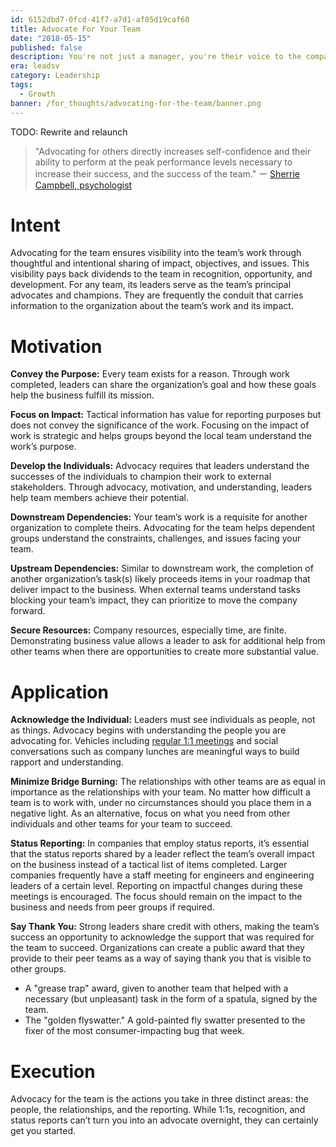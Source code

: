 ```yaml
---
id: 6152dbd7-0fcd-41f7-a7d1-af05d19caf60
title: Advocate For Your Team
date: "2018-05-15"
published: false
description: You're not just a manager, you're their voice to the company
era: leadsv
category: Leadership
tags:
  - Growth
banner: /for_thoughts/advocating-for-the-team/banner.png
---
```


TODO: Rewrite and relaunch

> "Advocating for others directly increases self-confidence and their ability to perform at the peak performance levels necessary to increase their success, and the success of the team." ー [Sherrie Campbell, psychologist](https://bookstore.entrepreneur.com/product/entrepreneur-voices-effective-leadership/)

# Intent

Advocating for the team ensures visibility into the team’s work through thoughtful and intentional sharing of impact, objectives, and issues. This visibility pays back dividends to the team in recognition, opportunity, and development. For any team, its leaders serve as the team’s principal advocates and champions. They are frequently the conduit that carries information to the organization about the team’s work and its impact.

# Motivation

**Convey the Purpose:** Every team exists for a reason. Through work completed, leaders can share the organization’s goal and how these goals help the business fulfill its mission.

**Focus on Impact:** Tactical information has value for reporting purposes but does not convey the significance of the work. Focusing on the impact of work is strategic and helps groups beyond the local team understand the work’s purpose.

**Develop the Individuals:** Advocacy requires that leaders understand the successes of the individuals to champion their work to external stakeholders. Through advocacy, motivation, and understanding, leaders help team members achieve their potential.

**Downstream Dependencies:** Your team’s work is a requisite for another organization to complete theirs. Advocating for the team helps dependent groups understand the constraints, challenges, and issues facing your team.

**Upstream Dependencies:** Similar to downstream work, the completion of another organization’s task(s) likely proceeds items in your roadmap that deliver impact to the business. When external teams understand tasks blocking your team’s impact, they can prioritize to move the company forward.

**Secure Resources:** Company resources, especially time, are finite. Demonstrating business value allows a leader to ask for additional help from other teams when there are opportunities to create more substantial value.

# Application

**Acknowledge the Individual:** Leaders must see individuals as people, not as things. Advocacy begins with understanding the people you are advocating for. Vehicles including [regular 1:1 meetings](/for_thoughts/effective-1-on-1s) and social conversations such as company lunches are meaningful ways to build rapport and understanding.

**Minimize Bridge Burning:** The relationships with other teams are as equal in importance as the relationships with your team. No matter how difficult a team is to work with, under no circumstances should you place them in a negative light. As an alternative, focus on what you need from other individuals and other teams for your team to succeed.

**Status Reporting:** In companies that employ status reports, it’s essential that the status reports shared by a leader reflect the team’s overall impact on the business instead of a tactical list of items completed. Larger companies frequently have a staff meeting for engineers and engineering leaders of a certain level. Reporting on impactful changes during these meetings is encouraged. The focus should remain on the impact to the business and needs from peer groups if required.

**Say Thank You:** Strong leaders share credit with others, making the team’s success an opportunity to acknowledge the support that was required for the team to succeed. Organizations can create a public award that they provide to their peer teams as a way of saying thank you that is visible to other groups.

- A "grease trap" award, given to another team that helped with a necessary (but unpleasant) task in the form of a spatula, signed by the team.
- The "golden flyswatter." A gold-painted fly swatter presented to the fixer of the most consumer-impacting bug that week.

# Execution

Advocacy for the team is the actions you take in three distinct areas: the people, the relationships, and the reporting. While 1:1s, recognition, and status reports can’t turn you into an advocate overnight, they can certainly get you started.
